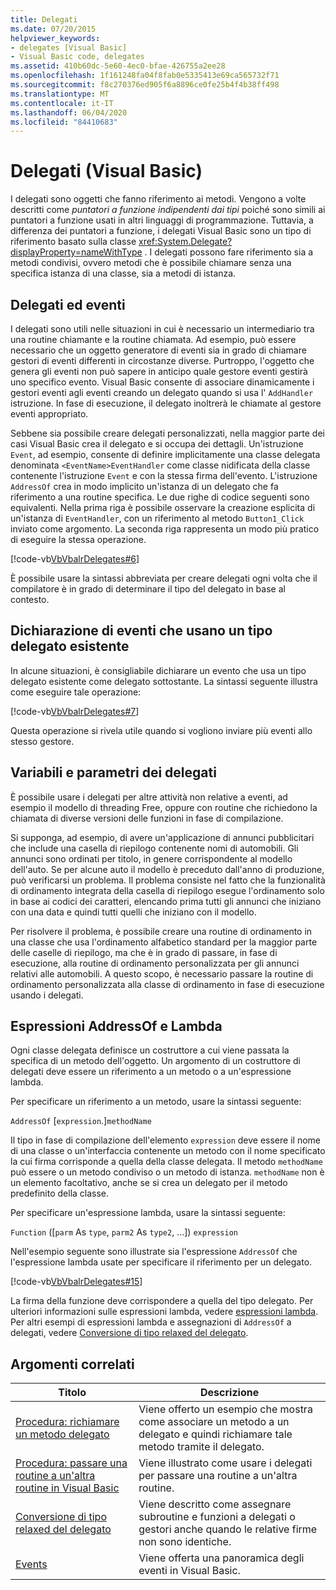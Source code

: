 ```yaml
---
title: Delegati
ms.date: 07/20/2015
helpviewer_keywords:
- delegates [Visual Basic]
- Visual Basic code, delegates
ms.assetid: 410b60dc-5e60-4ec0-bfae-426755a2ee28
ms.openlocfilehash: 1f161248fa04f8fab0e5335413e69ca565732f71
ms.sourcegitcommit: f8c270376ed905f6a8896ce0fe25b4f4b38ff498
ms.translationtype: MT
ms.contentlocale: it-IT
ms.lasthandoff: 06/04/2020
ms.locfileid: "84410683"
---
```

# <a name="delegates-visual-basic"></a>Delegati (Visual Basic)

I delegati sono oggetti che fanno riferimento ai metodi. Vengono a volte descritti come *puntatori a funzione indipendenti dai tipi* poiché sono simili ai puntatori a funzione usati in altri linguaggi di programmazione. Tuttavia, a differenza dei puntatori a funzione, i delegati Visual Basic sono un tipo di riferimento basato sulla classe <xref:System.Delegate?displayProperty=nameWithType> . I delegati possono fare riferimento sia a metodi condivisi, ovvero metodi che è possibile chiamare senza una specifica istanza di una classe, sia a metodi di istanza.

## <a name="delegates-and-events"></a>Delegati ed eventi

I delegati sono utili nelle situazioni in cui è necessario un intermediario tra una routine chiamante e la routine chiamata. Ad esempio, può essere necessario che un oggetto generatore di eventi sia in grado di chiamare gestori di eventi differenti in circostanze diverse. Purtroppo, l'oggetto che genera gli eventi non può sapere in anticipo quale gestore eventi gestirà uno specifico evento. Visual Basic consente di associare dinamicamente i gestori eventi agli eventi creando un delegato quando si usa l' `AddHandler` istruzione. In fase di esecuzione, il delegato inoltrerà le chiamate al gestore eventi appropriato.

Sebbene sia possibile creare delegati personalizzati, nella maggior parte dei casi Visual Basic crea il delegato e si occupa dei dettagli. Un'istruzione `Event`, ad esempio, consente di definire implicitamente una classe delegata denominata `<EventName>EventHandler` come classe nidificata della classe contenente l'istruzione `Event` e con la stessa firma dell'evento. L'istruzione `AddressOf` crea in modo implicito un'istanza di un delegato che fa riferimento a una routine specifica. Le due righe di codice seguenti sono equivalenti. Nella prima riga è possibile osservare la creazione esplicita di un'istanza di `EventHandler`, con un riferimento al metodo `Button1_Click` inviato come argomento. La seconda riga rappresenta un modo più pratico di eseguire la stessa operazione.

[!code-vb[VbVbalrDelegates#6](~/samples/snippets/visualbasic/VS_Snippets_VBCSharp/VbVbalrDelegates/VB/Class1.vb#6)]

È possibile usare la sintassi abbreviata per creare delegati ogni volta che il compilatore è in grado di determinare il tipo del delegato in base al contesto.

## <a name="declaring-events-that-use-an-existing-delegate-type"></a>Dichiarazione di eventi che usano un tipo delegato esistente

In alcune situazioni, è consigliabile dichiarare un evento che usa un tipo delegato esistente come delegato sottostante. La sintassi seguente illustra come eseguire tale operazione:

[!code-vb[VbVbalrDelegates#7](~/samples/snippets/visualbasic/VS_Snippets_VBCSharp/VbVbalrDelegates/VB/Class1.vb#7)]

Questa operazione si rivela utile quando si vogliono inviare più eventi allo stesso gestore.

## <a name="delegate-variables-and-parameters"></a>Variabili e parametri dei delegati

È possibile usare i delegati per altre attività non relative a eventi, ad esempio il modello di threading Free, oppure con routine che richiedono la chiamata di diverse versioni delle funzioni in fase di compilazione.

Si supponga, ad esempio, di avere un'applicazione di annunci pubblicitari che include una casella di riepilogo contenente nomi di automobili. Gli annunci sono ordinati per titolo, in genere corrispondente al modello dell'auto. Se per alcune auto il modello è preceduto dall'anno di produzione, può verificarsi un problema. Il problema consiste nel fatto che la funzionalità di ordinamento integrata della casella di riepilogo esegue l'ordinamento solo in base ai codici dei caratteri, elencando prima tutti gli annunci che iniziano con una data e quindi tutti quelli che iniziano con il modello.

Per risolvere il problema, è possibile creare una routine di ordinamento in una classe che usa l'ordinamento alfabetico standard per la maggior parte delle caselle di riepilogo, ma che è in grado di passare, in fase di esecuzione, alla routine di ordinamento personalizzata per gli annunci relativi alle automobili. A questo scopo, è necessario passare la routine di ordinamento personalizzata alla classe di ordinamento in fase di esecuzione usando i delegati.

## <a name="addressof-and-lambda-expressions"></a>Espressioni AddressOf e Lambda

Ogni classe delegata definisce un costruttore a cui viene passata la specifica di un metodo dell'oggetto. Un argomento di un costruttore di delegati deve essere un riferimento a un metodo o a un'espressione lambda.

Per specificare un riferimento a un metodo, usare la sintassi seguente:

`AddressOf` [`expression`.]`methodName`

Il tipo in fase di compilazione dell'elemento `expression` deve essere il nome di una classe o un'interfaccia contenente un metodo con il nome specificato la cui firma corrisponde a quella della classe delegata. Il metodo `methodName` può essere o un metodo condiviso o un metodo di istanza. `methodName` non è un elemento facoltativo, anche se si crea un delegato per il metodo predefinito della classe.

Per specificare un'espressione lambda, usare la sintassi seguente:

`Function` ([`parm` As `type`, `parm2` As `type2`, ...]) `expression`

Nell'esempio seguente sono illustrate sia l'espressione `AddressOf` che l'espressione lambda usate per specificare il riferimento per un delegato.

[!code-vb[VbVbalrDelegates#15](~/samples/snippets/visualbasic/VS_Snippets_VBCSharp/VbVbalrDelegates/VB/Class2.vb#15)]

La firma della funzione deve corrispondere a quella del tipo delegato. Per ulteriori informazioni sulle espressioni lambda, vedere [espressioni lambda](../procedures/lambda-expressions.md). Per altri esempi di espressioni lambda e assegnazioni di `AddressOf` a delegati, vedere [Conversione di tipo relaxed del delegato](relaxed-delegate-conversion.md).

## <a name="related-topics"></a>Argomenti correlati

|Titolo|Descrizione|
|-----------|-----------------|
|[Procedura: richiamare un metodo delegato](how-to-invoke-a-delegate-method.md)|Viene offerto un esempio che mostra come associare un metodo a un delegato e quindi richiamare tale metodo tramite il delegato.|
|[Procedura: passare una routine a un'altra routine in Visual Basic](how-to-pass-procedures-to-another-procedure.md)|Viene illustrato come usare i delegati per passare una routine a un'altra routine.|
|[Conversione di tipo relaxed del delegato](relaxed-delegate-conversion.md)|Viene descritto come assegnare subroutine e funzioni a delegati o gestori anche quando le relative firme non sono identiche.|
|[Events](../events/index.md)|Viene offerta una panoramica degli eventi in Visual Basic.|
